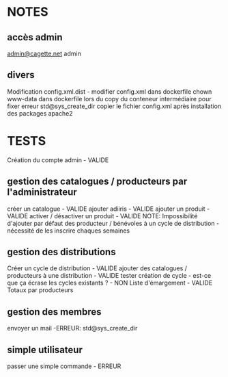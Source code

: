 
# NOTES

## accès admin
admin@cagette.net
admin

## divers

Modification config.xml.dist - modifier config.xml dans dockerfile
chown www-data dans dockerfile lors du copy du conteneur intermédiaire pour fixer erreur std@sys_create_dir
copier le fichier config.xml après installation des packages apache2

# TESTS

Création du compte admin - VALIDE

## gestion des catalogues / producteurs par l'administrateur

créer un catalogue - VALIDE
ajouter adiiris - VALIDE
ajouter un produit - VALIDE
activer / désactiver un produit - VALIDE
NOTE: Impossibilité d'ajouter par défaut des producteur / bénévoles à un cycle de distribution - nécessité de les inscrire chaques semaines

## gestion des distributions

Créer un cycle de distribution - VALIDE
ajouter des catalogues / producteurs à une distribution - VALIDE
tester création de cycle - est-ce que ça écrase les cycles existants ? - NON
Liste d'émargement - VALIDE
Totaux par producteurs

## gestion des membres

envoyer un mail -ERREUR: std@sys_create_dir

## simple utilisateur

passer une simple commande - ERREUR
